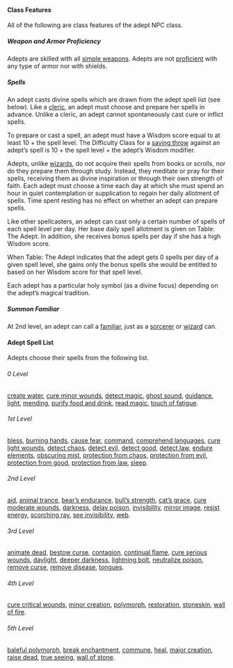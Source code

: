 #### Class Features

All of the following are class features of the adept NPC class.

##### Weapon and Armor Proficiency

Adepts are skilled with all [simple weapons](/srd/equipment/weapons.htm#simpleMartialandExoticWeapons). Adepts are not [proficient](/srd/combat/combatModifiers.htm#weaponArmorAndShieldProficiency) with any type of armor nor with shields.

##### Spells

An adept casts divine spells which are drawn from the adept spell list (see below). Like a [cleric](/srd/classes/cleric.htm), an adept must choose and prepare her spells in advance. Unlike a cleric, an adept cannot spontaneously cast cure or inflict spells.

To prepare or cast a spell, an adept must have a Wisdom score equal to at least 10 + the spell level. The Difficulty Class for a [saving throw](/srd/combat/combatStatistics.htm#savingThrows) against an adept’s spell is 10 + the spell level + the adept’s Wisdom modifier.

Adepts, unlike [wizards](/srd/classes/sorcererWizard.htm#wizard), do not acquire their spells from books or scrolls, nor do they prepare them through study. Instead, they meditate or pray for their spells, receiving them as divine inspiration or through their own strength of faith. Each adept must choose a time each day at which she must spend an hour in quiet contemplation or supplication to regain her daily allotment of spells. Time spent resting has no effect on whether an adept can prepare spells.

Like other spellcasters, an adept can cast only a certain number of spells of each spell level per day. Her base daily spell allotment is given on Table: The Adept. In addition, she receives bonus spells per day if she has a high Wisdom score.

When Table: The Adept indicates that the adept gets 0 spells per day of a given spell level, she gains only the bonus spells she would be entitled to based on her Wisdom score for that spell level.

Each adept has a particular holy symbol (as a divine focus) depending on the adept’s magical tradition.

##### Summon Familiar

At 2nd level, an adept can call a [familiar](/srd/classes/sorcererWizard.htm#familiars), just as a [sorcerer](/srd/classes/sorcererWizard.htm#sorcerer) or [wizard](/srd/classes/sorcererWizard.htm#wizard) can.

#### Adept Spell List

Adepts choose their spells from the following list.

###### 0 Level

  [create water](/srd/spells/createWater.htm), [cure minor wounds](/srd/spells/cureMinorWounds.htm), [detect magic](/srd/spells/detectMagic.htm), [ghost sound](/srd/spells/ghostSound.htm), [guidance](/srd/spells/guidance.htm), [light](/srd/spells/light.htm), [mending](/srd/spells/mending.htm), [purify food and drink](/srd/spells/purifyFoodAndDrink.htm), [read magic](/srd/spells/readMagic.htm), [touch of fatigue](/srd/spells/touchOfFatigue.htm).

###### 1st Level

  [bless](/srd/spells/bless.htm), [burning hands](/srd/spells/burningHands.htm), [cause fear](/srd/spells/causeFear.htm), [command](/srd/spells/command.htm), [comprehend languages](/srd/spells/comprehendLanguages.htm), [cure light wounds](/srd/spells/cureLightWounds.htm), [detect chaos](/srd/spells/detectChaos.htm), [detect evil](/srd/spells/detectEvil.htm), [detect good](/srd/spells/detectGood.htm), [detect law](/srd/spells/detectLaw.htm), [endure elements](/srd/spells/endureElements.htm), [obscuring mist](/srd/spells/obscuringMist.htm), [protection from chaos](/srd/spells/protectionFromChaos.htm), [protection from evil](/srd/spells/protectionFromEvil.htm), [protection from good](/srd/spells/protectionFromGood.htm), [protection from law](/srd/spells/protectionFromLaw.htm), [sleep](/srd/spells/sleep.htm).

###### 2nd Level

  [aid](/srd/spells/aid.htm), [animal trance](/srd/spells/animalTrance.htm), [bear’s endurance](/srd/spells/bearsEndurance.htm), [bull’s strength](/srd/spells/bullsStrength.htm), [cat’s grace](/srd/spells/catsGrace.htm), [cure moderate wounds](/srd/spells/cureModerateWounds.htm), [darkness](/srd/spells/darkness.htm), [delay poison](/srd/spells/delayPoison.htm), [invisibility](/srd/spells/invisibility.htm), [mirror image](/srd/spells/mirrorImage.htm), [resist energy](/srd/spells/resistEnergy.htm), [scorching ray](/srd/spells/scorchingRay.htm), [see invisibility](/srd/spells/seeInvisibility.htm), [web](/srd/spells/web.htm).

###### 3rd Level

  [animate dead](/srd/spells/animateDead.htm), [bestow curse](/srd/spells/bestowCurse.htm), [contagion](/srd/spells/contagion.htm), [continual flame](/srd/spells/continualFlame.htm), [cure serious wounds](/srd/spells/cureSeriousWounds.htm), [daylight](/srd/spells/daylight.htm), [deeper darkness](/srd/spells/deeperDarkness.htm), [lightning bolt](/srd/spells/lightningBolt.htm), [neutralize poison](/srd/spells/neutralizePoison.htm), [remove curse](/srd/spells/removeCurse.htm), [remove disease](/srd/spells/removeDisease.htm), [tongues](/srd/spells/tongues.htm).

###### 4th Level

  [cure critical wounds](/srd/spells/cureCriticalWounds.htm), [minor creation](/srd/spells/minorCreation.htm), [polymorph](/srd/spells/polymorph.htm), [restoration](/srd/spells/restoration.htm), [stoneskin](/srd/spells/stoneskin.htm), [wall of fire](/srd/spells/wallOfFire.htm).

###### 5th Level

  [baleful polymorph](/srd/spells/balefulPolymorph.htm), [break enchantment](/srd/spells/breakEnchantment.htm), [commune](/srd/spells/commune.htm), [heal](/srd/spells/heal.htm), [major creation](/srd/spells/majorCreation.htm), [raise dead](/srd/spells/raiseDead.htm), [true seeing](/srd/spells/trueSeeing.htm), [wall of stone](/srd/spells/wallOfStone.htm).
